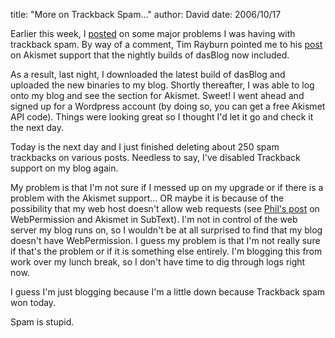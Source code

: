 
title: "More on Trackback Spam..."
author: David
date: 2006/10/17

Earlier this week, I [posted](http://www.mohundro.com/blog/PermaLink,guid,10eb4b00-b733-47c4-996d-662d88663681.aspx) on some major problems I was having with trackback spam. By way of a comment, Tim Rayburn pointed me to his [post](http://www.mohundro.com/blog/ct.ashx?id=10eb4b00-b733-47c4-996d-662d88663681&url=http%3a%2f%2fwww.timrayburn.net%2f2006%2f10%2f17%2fUpgrading%2bTo%2bDasBlog%2b196288.aspx) on Akismet support that the nightly builds of dasBlog now included. 

As a result, last night, I downloaded the latest build of dasBlog and uploaded the new binaries to my blog. Shortly thereafter, I was able to log onto my blog and see the section for Akismet. Sweet! I went ahead and signed up for a Wordpress account (by doing so, you can get a free Akismet API code). Things were looking great so I thought I'd let it go and check it the next day. 

Today is the next day and I just finished deleting about 250 spam trackbacks on various posts. Needless to say, I've disabled Trackback support on my blog again. 

My problem is that I'm not sure if I messed up on my upgrade or if there is a problem with the Akismet support... OR maybe it is because of the possibility that my web host doesn't allow web requests (see [Phil's post](http://haacked.com/archive/2006/10/17/Why_Oh_Why_Couldnt_WebPermission_Be_Part_Of_Medium_Trust.aspx) on WebPermission and Akismet in SubText). I'm not in control of the web server my blog runs on, so I wouldn't be at all surprised to find that my blog doesn't have WebPermission. I guess my problem is that I'm not really sure if that's the problem or if it is something else entirely. I'm blogging this from work over my lunch break, so I don't have time to dig through logs right now. 

I guess I'm just blogging because I'm a little down because Trackback spam won today. 

Spam is stupid.
